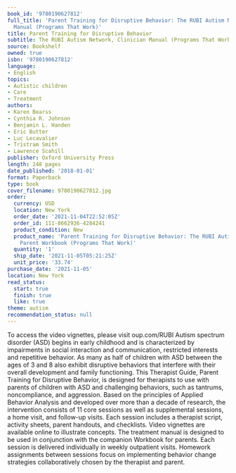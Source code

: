 ```yaml
---
book_id: '9780190627812'
full_title: 'Parent Training for Disruptive Behavior: The RUBI Autism Network, Clinician
  Manual (Programs That Work)'
title: Parent Training for Disruptive Behavior
subtitle: The RUBI Autism Network, Clinician Manual (Programs That Work)
source: Bookshelf
owned: true
isbn: '9780190627812'
language:
- English
topics:
- Autistic children
- Care
- Treatment
authors:
- Karen Bearss
- Cynthia R. Johnson
- Benjamin L. Handen
- Eric Butter
- Luc Lecavalier
- Tristram Smith
- Lawrence Scahill
publisher: Oxford University Press
length: 248 pages
date_published: '2018-01-01'
format: Paperback
type: book
cover_filename: 9780190627812.jpg
order:
  currency: USD
  location: New York
  order_date: '2021-11-04T22:52:05Z'
  order_id: 111-8662936-4284241
  product_condition: New
  product_name: 'Parent Training for Disruptive Behavior: The RUBI Autism Network,
    Parent Workbook (Programs That Work)'
  quantity: '1'
  ship_date: '2021-11-05T05:21:25Z'
  unit_price: '33.74'
purchase_date: '2021-11-05'
location: New York
read_status:
  start: true
  finish: true
  like: true
theme: autism
recommendation_status: null
---
```

To access the video vignettes, please visit oup.com/RUBI
Autism spectrum disorder (ASD) begins in early childhood and is characterized by impairments in social interaction and communication, restricted interests and repetitive behavior. As many as half of children with ASD between the ages of 3 and 8 also exhibit disruptive behaviors that interfere with their overall development and family functioning.
This Therapist Guide, Parent Training for Disruptive Behavior, is designed for therapists to use with parents of children with ASD and challenging behaviors, such as tantrums, noncompliance, and aggression. Based on the principles of Applied Behavior Analysis and developed over more than a decade of research, the intervention consists of 11 core sessions as well as supplemental sessions, a home visit, and follow-up visits. Each session includes a therapist script, activity sheets, parent handouts, and checklists. Video vignettes are available online to illustrate concepts. The treatment manual is designed to be used in conjunction with the companion Workbook for parents. Each session is delivered individually in weekly outpatient visits. Homework assignments between sessions focus on implementing behavior change strategies collaboratively chosen by the therapist and parent.
